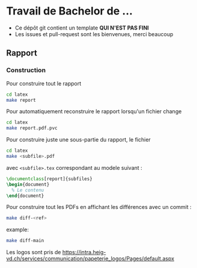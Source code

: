 # Travail de Bachelor de ...

 - Ce dépôt git contient un template **QUI N'EST PAS FINI**
 - Les issues et pull-request sont les bienvenues, merci beaucoup

## Rapport

### Construction

Pour construire tout le rapport

```sh
cd latex
make report
```

Pour automatiquement reconstruire le rapport lorsqu'un fichier change

```sh
cd latex
make report.pdf.pvc
```

Pour construire juste une sous-partie du rapport, le fichier 

```sh
cd latex
make <subfile>.pdf
```

avec `<subfile>.tex` correspondant au modele suivant :

```latex
\documentclass[report]{subfiles}
\begin{document}
  % Le contenu
\end{document}
```

Pour construire tout les PDFs en affichant les différences avec un commit : 

```sh
make diff-<ref>
```

example: 

```sh
make diff-main
```



Les logos sont pris de https://intra.heig-vd.ch/services/communication/papeterie_logos/Pages/default.aspx
